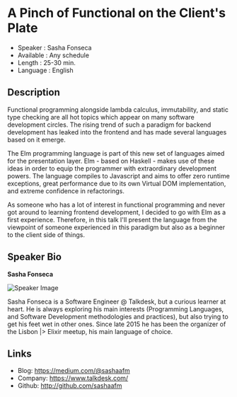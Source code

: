 A Pinch of Functional on the Client's Plate
========================

* Speaker   : Sasha Fonseca
* Available : Any schedule 
* Length    : 25-30 min.
* Language  : English

Description
-----------

Functional programming alongside lambda calculus, immutability, and static type checking are all
hot topics which appear on many software development circles. The rising trend of such a paradigm for
backend development has leaked into the frontend and has made several languages based on it emerge.

The Elm programming language is part of this new set of languages aimed for the presentation layer.
Elm - based on Haskell - makes use of these ideas in order to equip the programmer with
extraordinary development powers. The language compiles to Javascript and aims to offer zero
runtime exceptions, great performance due to its own Virtual DOM implementation, and extreme
confidence in refactorings.

As someone who has a lot of interest in functional programming and never got around to learning
frontend development, I decided to go with Elm as a first experience. Therefore, in this talk
I'll present the language from the viewpoint of someone experienced in this paradigm but also
as a beginner to the client side of things.

Speaker Bio
-----------

**Sasha Fonseca**

![Speaker Image](https://https://avatars1.githubusercontent.com/u/3422400?v=4&u=477c9662d52f9afcb99fe5cd506e6be513062d36&s=400)

Sasha Fonseca is a Software Engineer @ Talkdesk, but a curious learner at heart. He is always 
exploring his main interests (Programming Languages, and Software Development methodologies and
practices), but also trying to get his feet wet in other ones. Since late 2015 he has been the 
organizer of the Lisbon |> Elixir meetup, his main language of choice.

Links
-----

* Blog: https://medium.com/@sashaafm
* Company: https://www.talkdesk.com/
* Github: http://github.com/sashaafm
